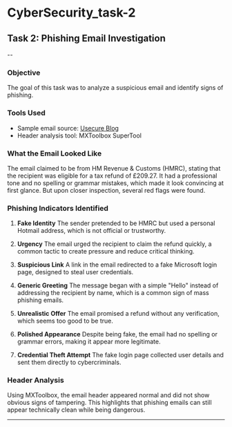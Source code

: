# CyberSecurity_task-2

## Task 2: Phishing Email Investigation

--

### Objective

The goal of this task was to analyze a suspicious email and identify signs of phishing.

### Tools Used

* Sample email source: [Usecure Blog](https://blog.usecure.io/the-most-common-examples-of-a-phishing-email)
* Header analysis tool: MXToolbox SuperTool

### What the Email Looked Like

The email claimed to be from HM Revenue & Customs (HMRC), stating that the recipient was eligible for a tax refund of £209.27. It had a professional tone and no spelling or grammar mistakes, which made it look convincing at first glance. But upon closer inspection, several red flags were found.

### Phishing Indicators Identified

1. **Fake Identity**
   The sender pretended to be HMRC but used a personal Hotmail address, which is not official or trustworthy.

2. **Urgency**
   The email urged the recipient to claim the refund quickly, a common tactic to create pressure and reduce critical thinking.

3. **Suspicious Link**
   A link in the email redirected to a fake Microsoft login page, designed to steal user credentials.

4. **Generic Greeting**
   The message began with a simple "Hello" instead of addressing the recipient by name, which is a common sign of mass phishing emails.

5. **Unrealistic Offer**
   The email promised a refund without any verification, which seems too good to be true.

6. **Polished Appearance**
   Despite being fake, the email had no spelling or grammar errors, making it appear more legitimate.

7. **Credential Theft Attempt**
   The fake login page collected user details and sent them directly to cybercriminals.

### Header Analysis

Using MXToolbox, the email header appeared normal and did not show obvious signs of tampering. This highlights that phishing emails can still appear technically clean while being dangerous.

---
